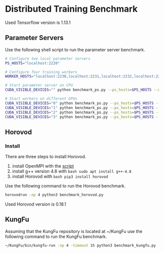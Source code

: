 # Distributed Training Benchmark
Used Tensorflow version is 1.13.1

## Parameter Servers
Use the following shell script to run the parameter server benchmark.
```bash
# Configure two local parameter servers
PS_HOSTS="localhost:2220"

# Configure four training workers
WORKER_HOSTS="localhost:2230,localhost:2231,localhost:2232,localhost:2233"

# Start parameter server on CPU
CUDA_VISIBLE_DEVICES="" python benchmark_ps.py --ps_hosts=$PS_HOSTS --worker_hosts=$WORKER_HOSTS --job_name=ps --task_index=0 &

# Start workers on different GPUs
CUDA_VISIBLE_DEVICES="0" python benchmark_ps.py --ps_hosts=$PS_HOSTS --worker_hosts=$WORKER_HOSTS --job_name=worker --task_index=0 &
CUDA_VISIBLE_DEVICES="1" python benchmark_ps.py --ps_hosts=$PS_HOSTS --worker_hosts=$WORKER_HOSTS --job_name=worker --task_index=1 &
CUDA_VISIBLE_DEVICES="2" python benchmark_ps.py --ps_hosts=$PS_HOSTS --worker_hosts=$WORKER_HOSTS --job_name=worker --task_index=2 &
CUDA_VISIBLE_DEVICES="3" python benchmark_ps.py --ps_hosts=$PS_HOSTS --worker_hosts=$WORKER_HOSTS --job_name=worker --task_index=3 &
```

## Horovod
### Install
There are three steps to install Horovod.
1. install OpenMPI with the [script](https://raw.githubusercontent.com/tensorlayer/openpose-plus/master/scripts/install-mpi.sh)
2. install g++ version 4.8 with `bash sudo apt install g++-4.8`
3. install Horovod with `bash pip3 install horovod`

Use the following command to run the Horovod benchmark.
```bash
horovodrun -np 4 python3 benchmark_horovod.py
```
Used Horovod version is 0.18.1

## KungFu
Assuming that the KungFu repository is located at ~/KungFu use the following command to run the KungFu benchmark.
```bash
~/KungFu/bin/kungfu-run -np 4 -timeout 1h python3 benchmark_kungfu.py
```
